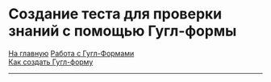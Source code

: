 # Создание теста для проверки знаний с помощью Гугл-формы
[На главную](../../../README.md)
[Работа с Гугл-Формами](google-forms.md)\
[Как создать Гугл-форму](google-form-create.md)
___
